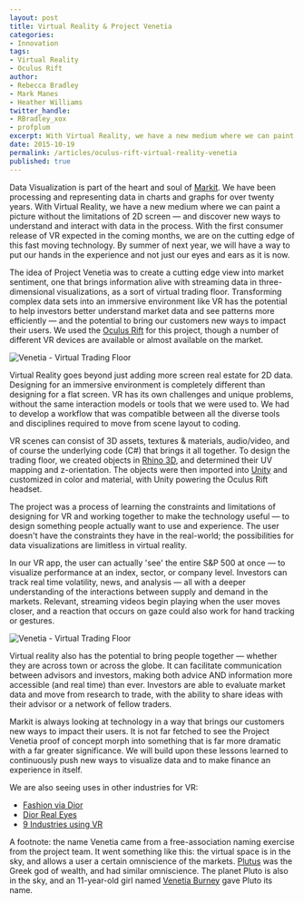```yaml
---
layout: post
title: Virtual Reality & Project Venetia
categories: 
- Innovation
tags: 
- Virtual Reality
- Oculus Rift
author: 
- Rebecca Bradley
- Mark Manes
- Heather Williams
twitter_handle: 
- RBradley_xox
- profplum
excerpt: With Virtual Reality, we have a new medium where we can paint a picture without the limitations of 2D screen &mdash; and discover new ways to understand and interact with data in the process.  With the first consumer release of VR expected in the coming months, we are on the cutting edge of this fast moving technology.
date: 2015-10-19
permalink: /articles/oculus-rift-virtual-reality-venetia
published: true
---
```

 
Data Visualization is part of the heart and soul of [Markit](http://markit.com). We have been processing and representing data in charts and graphs for over twenty years. With Virtual Reality, we have a new medium where we can paint a picture without the limitations of 2D screen &mdash; and discover new ways to understand and interact with data in the process.  With the first consumer release of VR expected in the coming months, we are on the cutting edge of this fast moving technology. By summer of next year, we will have a way to put our hands in the experience and not just our eyes and ears as it is now.

The idea of Project Venetia was to create a cutting edge view into market sentiment, one that brings information alive with streaming data in three-dimensional visualizations, as a sort of virtual trading floor. Transforming complex data sets into an immersive environment like VR has the potential to help investors better understand market data and see patterns more efficiently &mdash; and the potential to bring our customers new ways to impact their users.  We used the [Oculus Rift](http://www.vanityfair.com/news/2015/09/oculus-rift-mark-zuckerberg-cover-story-palmer-luckey) for this project, though a number of different VR devices are available or almost available on the market.

<img src="{{site.url}}/images/articles/rift/3.png" class="img-responsive" alt="Venetia - Virtual Trading Floor" />

Virtual Reality goes beyond just adding more screen real estate for 2D data. Designing for an immersive environment is completely different than designing for a flat screen. VR has its own challenges and unique problems, without the same interaction models or tools that we were used to. We had to develop a workflow that was compatible between all the diverse tools and disciplines required to move from scene layout to coding.

VR scenes can consist of 3D assets, textures & materials, audio/video, and of course the underlying code (C#) that brings it all together. To design the trading floor, we created objects in [Rhino 3D](https://www.rhino3d.com/), and determined their UV mapping and z-orientation. The objects were then imported into [Unity](https://unity3d.com/) and customized in color and material, with Unity powering the Oculus Rift headset.

The project was a process of learning the constraints and limitations of designing for VR and working together to make the technology useful &mdash; to design something people actually want to use and experience. The user doesn't have the constraints they have in the real-world; the possibilities for data visualizations are limitless in virtual reality.

In our VR app, the user can actually 'see' the entire S&amp;P 500 at once &mdash; to visualize performance at an index, sector, or company level. Investors can track real time volatility, news, and analysis &mdash; all with a deeper understanding of the interactions between supply and demand in the markets. Relevant, streaming videos begin playing when the user moves closer, and a reaction that occurs on gaze could also work for hand tracking or gestures.

<img src="{{site.url}}/images/articles/rift/0.png" class="img-responsive" alt="Venetia - Virtual Trading Floor" />

Virtual reality also has the potential to bring people together &mdash; whether they are across town or across the globe. It can facilitate communication between advisors and investors, making both advice AND information more accessible (and real time) than ever. Investors are able to evaluate market data and move from research to trade, with the ability to share ideas with their advisor or a network of fellow traders. 

Markit is always looking at technology in a way that brings our customers new ways to impact their users. It is not far fetched to see the Project Venetia proof of concept morph into something that is far more dramatic with a far greater significance. We will build upon these lessons learned to continuously push new ways to visualize data and to make finance an experience in itself.

We are also seeing uses in other industries for VR:

*  [Fashion via Dior](http://www.digitaltrends.com/mobile/dior-eyes-vr-fashion-show-headset-news/)
*  [Dior Real Eyes](https://www.youtube.com/watch?v=pdcELZEANbs)
*  [9 Industries using VR](http://www.techrepublic.com/article/9-industries-using-virtual-reality/)

<footnote>A footnote: the name Venetia came from a free-association naming exercise from the project team.  It went something like this: the virtual space is in the sky, and allows a user a certain omniscience of the markets.  [Plutus](https://en.wikipedia.org/wiki/Plutus) was the Greek god of wealth, and had similar omniscience.  The planet Pluto is also in the sky, and an 11-year-old girl named [Venetia Burney](https://en.wikipedia.org/wiki/Venetia_Burney) gave Pluto its name.</footnote>